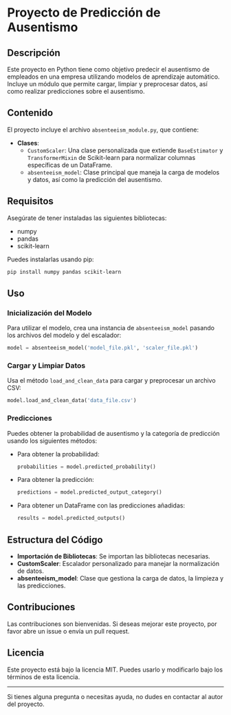 # Proyecto de Predicción de Ausentismo

## Descripción

Este proyecto en Python tiene como objetivo predecir el ausentismo de empleados en una empresa utilizando modelos de aprendizaje automático. Incluye un módulo que permite cargar, limpiar y preprocesar datos, así como realizar predicciones sobre el ausentismo.

## Contenido

El proyecto incluye el archivo `absenteeism_module.py`, que contiene:

- **Clases**:
  - `CustomScaler`: Una clase personalizada que extiende `BaseEstimator` y `TransformerMixin` de Scikit-learn para normalizar columnas específicas de un DataFrame.
  - `absenteeism_model`: Clase principal que maneja la carga de modelos y datos, así como la predicción del ausentismo.

## Requisitos

Asegúrate de tener instaladas las siguientes bibliotecas:

- numpy
- pandas
- scikit-learn

Puedes instalarlas usando pip:

```bash
pip install numpy pandas scikit-learn
```

## Uso

### Inicialización del Modelo

Para utilizar el modelo, crea una instancia de `absenteeism_model` pasando los archivos del modelo y del escalador:

```python
model = absenteeism_model('model_file.pkl', 'scaler_file.pkl')
```

### Cargar y Limpiar Datos

Usa el método `load_and_clean_data` para cargar y preprocesar un archivo CSV:

```python
model.load_and_clean_data('data_file.csv')
```

### Predicciones

Puedes obtener la probabilidad de ausentismo y la categoría de predicción usando los siguientes métodos:

- Para obtener la probabilidad:
  ```python
  probabilities = model.predicted_probability()
  ```

- Para obtener la predicción:
  ```python
  predictions = model.predicted_output_category()
  ```

- Para obtener un DataFrame con las predicciones añadidas:
  ```python
  results = model.predicted_outputs()
  ```

## Estructura del Código

- **Importación de Bibliotecas**: Se importan las bibliotecas necesarias.
- **CustomScaler**: Escalador personalizado para manejar la normalización de datos.
- **absenteeism_model**: Clase que gestiona la carga de datos, la limpieza y las predicciones.

## Contribuciones

Las contribuciones son bienvenidas. Si deseas mejorar este proyecto, por favor abre un issue o envía un pull request.

## Licencia

Este proyecto está bajo la licencia MIT. Puedes usarlo y modificarlo bajo los términos de esta licencia.

---

Si tienes alguna pregunta o necesitas ayuda, no dudes en contactar al autor del proyecto.
